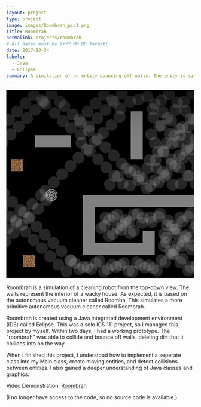 ```yaml
---
layout: project
type: project
image: images/Roombrah_pic1.png
title: Roombrah
permalink: projects/roombrah
# All dates must be YYYY-MM-DD format!
date: 2017-10-24
labels:
  - Java
  - Eclipse
summary: A similation of an entity bouncing off walls. The enity is situated in a way where it will eventually "collect" all the dirt.
---
```


<img class="ui medium right floated rounded image" src="../images/Roombrah_pic2.png">

Roombrah is a simulation of a cleaning robot from the top-down view. The walls represent the interior of a wacky house. As expected, it is based on the autonomous vacuum cleaner called Roomba. This simulates a more primitive autonomous vacuum cleaner called Roombrah.

Roombrah is created using a Java integrated development environment (IDE) called Eclipse. This was a solo ICS 111 project, so I managed this project by myself. Within two days, I had a working prototype. The "roombrah" was able to collide and bounce off walls, deleting dirt that it collides into on the way. 

When I finished this project, I understood how to implement a seperate class into my Main class, create moving entities, and detect collisions between entities. I also gained a deeper understanding of Java classes and graphics.

Video Demonstration: <a href="https://www.youtube.com/watch?v=t_EQsXMiV7o&t=26s">Roombrah</a>

(I no longer have access to the code, so no source code is available.)
